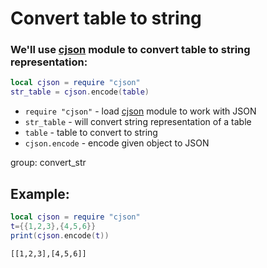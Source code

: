 # Convert table to string

### We'll use [cjson](https://luarocks.org/modules/openresty/lua-cjson) module to convert table to string representation:

```lua
local cjson = require "cjson"
str_table = cjson.encode(table)
```

- `require "cjson"` - load [cjson](https://luarocks.org/modules/openresty/lua-cjson) module to work with JSON
- `str_table` - will convert string representation of a table
- `table` - table to convert to string
- `cjson.encode` - encode given object to JSON

group: convert_str

## Example: 
```lua
local cjson = require "cjson"
t={{1,2,3},{4,5,6}}
print(cjson.encode(t))
```
```
[[1,2,3],[4,5,6]]

```

